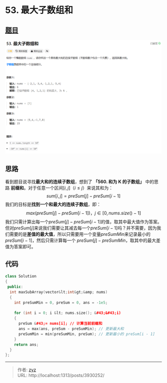 # 53. 最大子数组和


## [题目](https://leetcode.cn/problems/maximum-subarray/?envType=study-plan-v2&amp;envId=top-100-liked)

![图1](/PostsImgs/LeetCode/53/question.png)

## 思路

看到题目说寻找**最大和的连续子数组**，想到了 **「560. 和为 K 的子数组」** 中的思路 **前缀和**。对于任意一个区间$[i, j]$（$i \le j$）来说其和为：
$$
sum[i, j] = preSum[j] - preSum[i - 1]
$$
我们的目标是**找到一个和最大的连续子数组**，即：
$$
max(preSum[j] - preSum[i - 1])，j \in [0, nums.size() - 1]
$$
我们只需计算出每一个$preSum[j] - preSum[i - 1]$的值，取其中最大值作为答案。但对$preSum[j]$来说我们需要让其减去每一个$preSum[i - 1]$吗？并不需要，因为我们需要的是**差值的最大值**，所以只需要用一个变量$preSumMin$来记录最小的$preSum[i - 1]$，然后只需计算每一个 $preSum[j] - preSumMin$，取其中的最大差值为答案即可。

## 代码

```cpp
class Solution
{
 public:
  int maxSubArray(vector&lt;int&gt;&amp; nums)
  {
    int preSumMin = 0, preSum = 0, ans = -1e5;

    for (int i = 0; i &lt; nums.size(); &#43;&#43;i)
    {
      preSum &#43;= nums[i]; // 计算当前前缀和
      ans = max(ans, preSum - preSumMin); // 更新最大和
      preSumMin = min(preSumMin, preSum); // 更新最小的 preSum[i - 1]
    }
    return ans;
  }
};
```


---

> 作者: [zyz](https://github.com/YouZhiZheng)  
> URL: http://localhost:1313/posts/3930252/  

